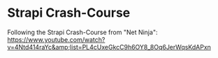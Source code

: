 # Strapi Crash-Course
Following the Strapi Crash-Course from "Net Ninja": https://www.youtube.com/watch?v=4Ntd414raYc&amp;list=PL4cUxeGkcC9h6OY8_8Oq6JerWqsKdAPxn
